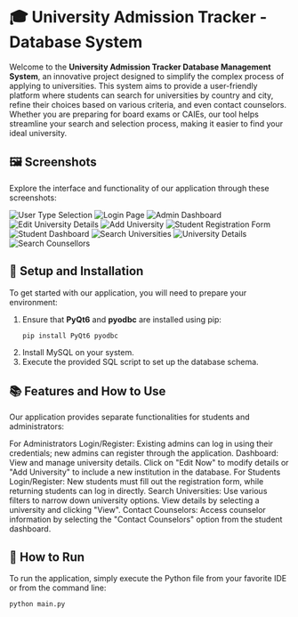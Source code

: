 # 🎓 University Admission Tracker - Database System

Welcome to the **University Admission Tracker Database Management System**, an innovative project designed to simplify the complex process of applying to universities. This system aims to provide a user-friendly platform where students can search for universities by country and city, refine their choices based on various criteria, and even contact counselors. Whether you are preparing for board exams or CAIEs, our tool helps streamline your search and selection process, making it easier to find your ideal university.

## 🖼️ Screenshots
Explore the interface and functionality of our application through these screenshots:

![User Type Selection](https://github.com/breehaqasim/University-Admission-Tracker---Database-System/blob/2fe58ed53ec15f5024f17ff857ea88f2239788f8/Prototype/1.jpg)
![Login Page](https://github.com/breehaqasim/University-Admission-Tracker---Database-System/blob/2fe58ed53ec15f5024f17ff857ea88f2239788f8/Prototype/2.jpg)
![Admin Dashboard](https://github.com/breehaqasim/University-Admission-Tracker---Database-System/blob/2fe58ed53ec15f5024f17ff857ea88f2239788f8/Prototype/4.jpg)
![Edit University Details](https://github.com/breehaqasim/University-Admission-Tracker---Database-System/blob/2fe58ed53ec15f5024f17ff857ea88f2239788f8/Prototype/5.jpg)
![Add University](https://github.com/breehaqasim/University-Admission-Tracker---Database-System/blob/2fe58ed53ec15f5024f17ff857ea88f2239788f8/Prototype/6.jpg)
![Student Registration Form](https://github.com/breehaqasim/University-Admission-Tracker---Database-System/blob/2fe58ed53ec15f5024f17ff857ea88f2239788f8/Prototype/3.jpg)
![Student Dashboard](https://github.com/breehaqasim/University-Admission-Tracker---Database-System/blob/2fe58ed53ec15f5024f17ff857ea88f2239788f8/Prototype/8.jpg)
![Search Universities](https://github.com/breehaqasim/University-Admission-Tracker---Database-System/blob/2fe58ed53ec15f5024f17ff857ea88f2239788f8/Prototype/9.jpg)
![University Details](https://github.com/breehaqasim/University-Admission-Tracker---Database-System/blob/2fe58ed53ec15f5024f17ff857ea88f2239788f8/Prototype/7.jpg)
![Search Counsellors](https://github.com/breehaqasim/University-Admission-Tracker---Database-System/blob/2fe58ed53ec15f5024f17ff857ea88f2239788f8/Prototype/11.png)

## 🔧 Setup and Installation
To get started with our application, you will need to prepare your environment:

1. Ensure that **PyQt6** and **pyodbc** are installed using pip:
   ```bash
   pip install PyQt6 pyodbc
2. Install MySQL on your system.
3. Execute the provided SQL script to set up the database schema.

## 📚 Features and How to Use
Our application provides separate functionalities for students and administrators:

For Administrators
Login/Register: Existing admins can log in using their credentials; new admins can register through the application.
Dashboard: View and manage university details. Click on "Edit Now" to modify details or "Add University" to include a new institution in the database.
For Students
Login/Register: New students must fill out the registration form, while returning students can log in directly.
Search Universities: Use various filters to narrow down university options. View details by selecting a university and clicking "View".
Contact Counselors: Access counselor information by selecting the "Contact Counselors" option from the student dashboard.

## 🚀 How to Run
To run the application, simply execute the Python file from your favorite IDE or from the command line:
   ```bash
   python main.py



